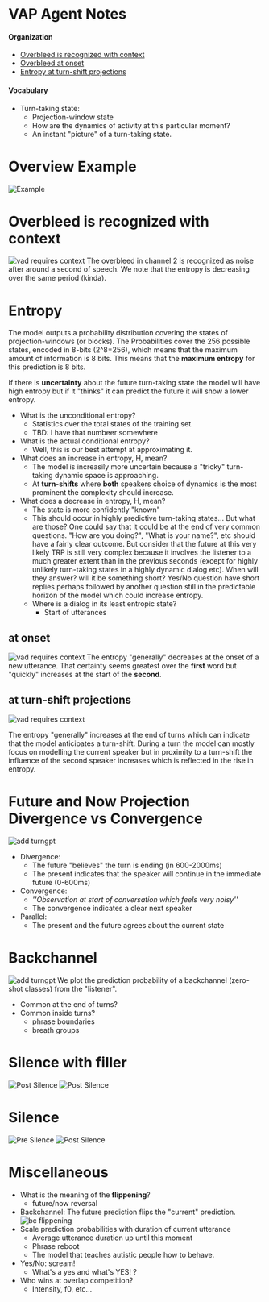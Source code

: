 # VAP Agent Notes


#### Organization

* [Overbleed is recognized with context]()
* [Overbleed at onset]()
* [Entropy at turn-shift projections]()

#### Vocabulary
* Turn-taking state:
    - Projection-window state
    - How are the dynamics of activity at this particular moment?
    - An instant "picture" of a turn-taking state.

# Overview Example
![Example](assets/session_example.png)

# Overbleed is recognized with context
![vad requires context](assets/note_1_vad.png)
The overbleed in channel 2 is recognized as noise after around a second of speech. We note that the entropy is decreasing over the same period (kinda).

# Entropy
The model outputs a probability distribution covering the states of
projection-windows (or blocks). The Probabilities cover the 256 possible
states, encoded in 8-bits (2^8=256), which means that the maximum amount of
information is 8 bits. This means that the **maximum entropy** for this
prediction is 8 bits.

If there is **uncertainty** about the future turn-taking state the model will have high entropy but if it "thinks" it can predict the future it will show a lower entropy.

* What is the unconditional entropy?
    - Statistics over the total states of the training set.
    - TBD: I have that numbeer somewhere
* What is the actual conditional entropy?
    - Well, this is our best attempt at approximating it.
* What does an increase in entropy, H, mean?
    - The model is increasily more uncertain because a "tricky" turn-taking dynamic space is approaching.
    - At **turn-shifts** where **both** speakers choice of dynamics is the most prominent the complexity should increase.
* What does a decrease in entropy, H, mean?
    - The state is more confidently "known"
    - This should occur in highly predictive turn-taking states... But what are those? One could say that it could be at the end of very common questions. "How are you doing?", "What is your name?", etc should have a fairly clear outcome. But consider that the future at this very likely TRP is still very complex because it involves the listener to a much greater extent than in the previous seconds (except for highly unlikely turn-taking states in a highly dynamic dialog etc). When will they answer? will it be something short? Yes/No question have short replies perhaps followed by another question still in the predictable horizon of the model which could increase entropy.
    - Where is a dialog in its least entropic state?
        - Start of utterances

## at onset
![vad requires context](assets/note_2_first_word_entropy.png)
The entropy "generally" decreases at the onset of a new utterance. That
certainty seems greatest over the **first** word but "quickly" increases at the
start of the **second**.

## at turn-shift projections
![vad requires context](assets/note_3_turn_shift_projection_entropy.png)

The entropy "generally" increases at the end of turns which can indicate that
the model anticipates a turn-shift. During a turn the model can mostly focus on
modelling the current speaker but in proximity to a turn-shift the influence of
the second speaker increases which is reflected in the rise in entropy.


# Future and Now Projection Divergence vs Convergence
![add turngpt](assets/note_6_now_future_divergence.png)
* Divergence:
    * The future "believes" the turn is ending (in 600-2000ms)
    * The present indicates that the speaker will continue in the immediate future (0-600ms)
* Convergence:
    * *''Observation at start of conversation which feels very noisy''*
    * The convergence indicates a clear next speaker
* Parallel:
    * The present and the future agrees about the current state


# Backchannel
![add turngpt](assets/note_5_bc_bumps.png)
We plot the prediction probability of a backchannel (zero-shot classes) from the "listener".

* Common at the end of turns?
* Common inside turns?
    * phrase boundaries
    * breath groups

# Silence with filler
![Post Silence](assets/post_filler_first_example.png)
![Post Silence](assets/post_no_filler_first_example.png)

# Silence
![Pre Silence](assets/note_pre_quiet.png)
![Post Silence](assets/note_post_quiet.png)


# Miscellaneous

* What is the meaning of the **flippening**?
    - future/now reversal
* Backchannel: The future prediction flips the "current" prediction.
![bc flippening](assets/bc_flippening.png)
* Scale prediction probabilities with duration of current utterance
    - Average utterance duration up until this moment
    - Phrase reboot
    - The model that teaches autistic people how to behave.
* Yes/No: scream!
    - What's a yes and what's YES! ?
* Who wins at overlap competition?
    - Intensity, f0, etc...
